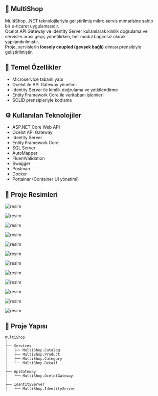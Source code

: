 ## 🛒 MultiShop

MultiShop, .NET teknolojileriyle geliştirilmiş mikro servis mimarisine sahip bir e-ticaret uygulamasıdır.  
Ocelot API Gateway ve Identity Server kullanılarak kimlik doğrulama ve servisler arası geçiş yönetilirken, her modül bağımsız olarak yapılandırılmıştır.  
Proje, servislerin **loosely coupled (gevşek bağlı)** olması prensibiyle geliştirilmiştir.

## 🚀 Temel Özellikler

- Microservice tabanlı yapı
- Ocelot ile API Gateway yönetimi
- Identity Server ile kimlik doğrulama ve yetkilendirme
- Entity Framework Core ile veritabanı işlemleri
- SOLID prensipleriyle kodlama

## ⚙️ Kullanılan Teknolojiler

- ASP.NET Core Web API  
- Ocelot API Gateway  
- Identity Server 
- Entity Framework Core  
- SQL Server  
- AutoMapper  
- FluentValidation  
- Swagger  
- Postman
- Docker
- Portainer (Container UI yönetimi)  

## 📸 Proje Resimleri

![resim](readmeImage/1.png)

![resim](readmeImage/2.png)

![resim](readmeImage/3.png)

![resim](readmeImage/4.png)

![resim](readmeImage/5.png)

![resim](readmeImage/6.png)

![resim](readmeImage/7.png)

![resim](readmeImage/8.png)

![resim](readmeImage/9.png)

![resim](readmeImage/10.png)

![resim](readmeImage/11.png)

![resim](readmeImage/12.png)

## 📁 Proje Yapısı

```text
MultiShop
│
├── Services
│   ├── MultiShop.Catalog
│   ├── MultiShop.Product
│   ├── MultiShop.Category
│   └── MultiShop.Detail
│
├── ApiGateway
│   └── MultiShop.OcelotGateway
│
├── IdentityServer
│   └── MultiShop.IdentityServer
